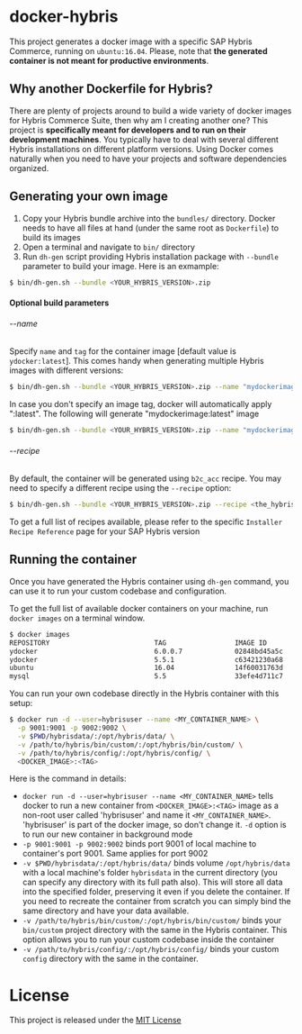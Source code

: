 # docker-hybris

This project generates a docker image with a specific SAP Hybris Commerce, running on `ubuntu:16.04`. Please, note that **the generated container is not meant for productive environments**.

## Why another Dockerfile for Hybris?
There are plenty of projects around to build a wide variety of docker images for Hybris Commerce Suite, then why am I creating another one?
This project is **specifically meant for developers and to run on their development machines**. You typically have to deal with several different Hybris installations on different platform versions. Using Docker comes naturally when you need to have your projects and software dependencies organized.

## Generating your own image
1. Copy your Hybris bundle archive into the `bundles/` directory. Docker needs to have all files at hand (under the same root as `Dockerfile`) to build its images
2. Open a terminal and navigate to `bin/` directory
3. Run `dh-gen` script providing Hybris installation package with `--bundle` parameter to build your image. Here is an exmample:
```bash
$ bin/dh-gen.sh --bundle <YOUR_HYBRIS_VERSION>.zip
```

#### Optional build parameters
###### --name
Specify `name` and `tag` for the container image [default value is `ydocker:latest`]. This comes handy when generating multiple Hybris images with different versions:
```bash
$ bin/dh-gen.sh --bundle <YOUR_HYBRIS_VERSION>.zip --name "mydockerimage:6.0.1"
```

In case you don't specify an image tag, docker will automatically apply ":latest". The following will generate "mydockerimage:latest" image
```bash
$ bin/dh-gen.sh --bundle <YOUR_HYBRIS_VERSION>.zip --name "mydockerimage"
```

###### --recipe
By default, the container will be generated using `b2c_acc` recipe. You may need to specify a different recipe using the `--recipe` option:
```bash
$ bin/dh-gen.sh --bundle <YOUR_HYBRIS_VERSION>.zip --recipe <the_hybris_recipe>
```
To get a full list of recipes available, please refer to the specific `Installer Recipe Reference` page for your SAP Hybris version

## Running the container
Once you have generated the Hybris container using `dh-gen` command, you can use it to run your custom codebase and configuration.

To get the full list of available docker containers on your machine, run `docker images` on a terminal window.
```bash
$ docker images
REPOSITORY                          TAG                 IMAGE ID            CREATED             SIZE
ydocker                             6.0.0.7             02848bd45a5c        8 days ago          5.48GB
ydocker                             5.5.1               c63421230a68        12 days ago         8.64GB
ubuntu                              16.04               14f60031763d        11 days ago         120MB
mysql                               5.5                 33efe4d711c7        2 months ago        256MB
```

You can run your own codebase directly in the Hybris container with this setup:
```bash
$ docker run -d --user=hybrisuser --name <MY_CONTAINER_NAME> \
  -p 9001:9001 -p 9002:9002 \
  -v $PWD/hybrisdata/:/opt/hybris/data/ \
  -v /path/to/hybris/bin/custom/:/opt/hybris/bin/custom/ \
  -v /path/to/hybris/config/:/opt/hybris/config/ \
  <DOCKER_IMAGE>:<TAG>
```
Here is the command in details:
* `docker run -d --user=hybrisuser --name <MY_CONTAINER_NAME>` tells docker to run a new container from `<DOCKER_IMAGE>:<TAG>` image as a non-root user called 'hybrisuser' and name it `<MY_CONTAINER_NAME>`. 'hybrisuser' is part of the docker image, so don't change it.  `-d` option is to run our new container in background mode
* `-p 9001:9001 -p 9002:9002` binds port 9001 of local machine to container's port 9001. Same applies for port 9002
* `-v $PWD/hybrisdata/:/opt/hybris/data/` binds volume `/opt/hybris/data` with a local machine's folder `hybrisdata` in the current directory (you can specify any directory with its full path also). This will store all data into the specified folder, preserving it even if you delete the container. If you need to recreate the container from scratch you can simply bind the same directory and have your data available.
* `-v /path/to/hybris/bin/custom/:/opt/hybris/bin/custom/` binds your `bin/custom` project directory with the same in the Hybris container. This option allows you to run your custom codebase inside the container
* `-v /path/to/hybris/config/:/opt/hybris/config/` binds your custom `config` directory with the same in the container.

# License
This project is released under the [MIT License](LICENSE.md)
